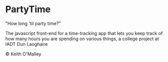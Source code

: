 # PartyTime

"How long 'til party time?"

The javascript front-end for a time-tracking app that lets you keep track of how many hours you are spending on various things, a college project at IADT Dun Laoghaire

© Keith O'Malley
